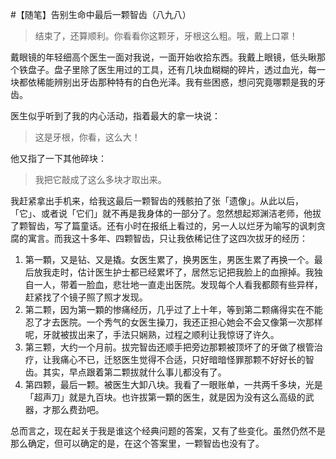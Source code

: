 #【随笔】告别生命中最后一颗智齿（八九八）

> 结束了，还算顺利。你看看你这颗牙，牙根这么粗。哦，戴上口罩！

戴眼镜的年轻细高个医生一面对我说，一面开始收拾东西。我戴上眼镜，低头瞅那个铁盘子。盘子里除了医生用过的工具，还有几块血糊糊的碎片，透过血光，每一块都依稀能辨别出牙齿那种特有的白色光泽。我有些困惑，想问究竟哪颗是我的牙齿。

医生似乎听到了我的内心活动，指着最大的拿一块说：

> 这是牙根，你看，这么大！

他又指了一下其他碎块：

> 我把它敲成了这么多块才取出来。

我赶紧拿出手机来，给我这最后一颗智齿的残骸拍了张「遗像」。从此以后，「它」、或者说「它们」就不再是我身体的一部分了。忽然想起郑渊洁老师，他拔了颗智齿，写了篇童话。还有小时在报纸上看过的，另一人以烂牙为喻写的讽刺贪腐的寓言。而我这十多年、四颗智齿，只让我依稀记住了这四次拔牙的经历：

1. 第一顆，又是钻、又是撬。女医生累了，换男医生，男医生累了再换一个。最后放我走时，估计医生护士都已经累坏了，居然忘记把我脸上的血擦掉。我独自一人，带着一脸血，悲壮地一直走出医院。发现每个人看我都颇有些异样，赶紧找了个镜子照了照才发现。
2. 第二颗，因为第一顆的惨痛经历，几乎过了上十年，等到第二颗痛得实在不能忍了才去医院。一个秀气的女医生操刀，我还正担心她会不会又像第一次那样呢，牙就被拔出来了，手法只娴熟，过程之顺利让我惊讶了许久。
3. 第三颗，大约一个月前。拔完智齿还顺手把旁边那颗被顶坏了的牙做了根管治疗，让我痛心不已，迁怒医生觉得不合适，只好暗暗怪罪那颗不好好长的智齿。其实，早点跟着第二颗拔就什么事儿都没有了。
4. 第四颗，最后一颗。被医生大卸八块。我看了一眼账单，一共两千多块，光是「超声刀」就是九百块。也许拔第一顆的医生，就是因为没有这么高级的武器，才那么费劲吧。

总而言之，现在起关于我是谁这个经典问题的答案，又有了些变化。虽然仍然不是那么确定，但可以确定的是，在这个答案里，一颗智齿也没有了。